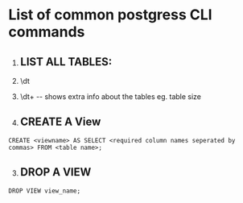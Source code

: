 # List of common postgress CLI commands

1. ## LIST ALL TABLES:
  1. \dt  
  2. \dt+ -- shows extra info about the tables eg. table size

2. ## CREATE A View
  ``
    CREATE <viewname> AS
    SELECT <required column names seperated by commas>
    FROM <table name>;
  `` 
  
3. ## DROP A VIEW
  ``
    DROP VIEW view_name;
  ``
